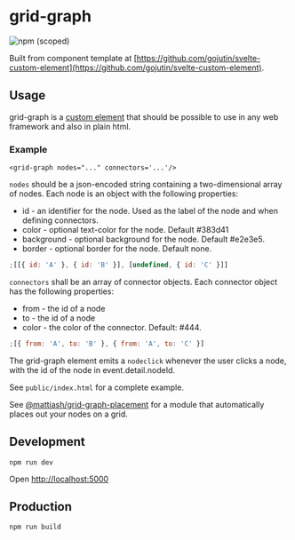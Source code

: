 # grid-graph

![npm (scoped)](https://img.shields.io/npm/v/@mattiash/grid-graph)

Built from component template at [https://github.com/gojutin/svelte-custom-element](https://github.com/gojutin/svelte-custom-element).

## Usage

grid-graph is a [custom element](https://developer.mozilla.org/en-US/docs/Web/Web_Components/Using_custom_elements) that should be possible to use in any web framework and also in plain html.

### Example

```
<grid-graph nodes="..." connectors='...'/>
```

`nodes` should be a json-encoded string containing a two-dimensional array of nodes.
Each node is an object with the following properties:

-   id - an identifier for the node. Used as the label of the node and when defining connectors.
-   color - optional text-color for the node. Default #383d41
-   background - optional background for the node. Default #e2e3e5.
-   border - optional border for the node. Default none.

```javascript
;[[{ id: 'A' }, { id: 'B' }], [undefined, { id: 'C' }]]
```

`connectors` shall be an array of connector objects. Each connector object has the following properties:

-   from - the id of a node
-   to - the id of a node
-   color - the color of the connector. Default: #444.

```javascript
;[{ from: 'A', to: 'B' }, { from: 'A', to: 'C' }]
```

The grid-graph element emits a `nodeclick` whenever the user clicks a node,
with the id of the node in event.detail.nodeId.

See `public/index.html` for a complete example.

See [@mattiash/grid-graph-placement](https://github.com/mattiash/grid-graph-placement) for a module
that automatically places out your nodes on a grid.

## Development

```
npm run dev
```

Open [http://localhost:5000](http://localhost:5000)

## Production

```
npm run build
```
